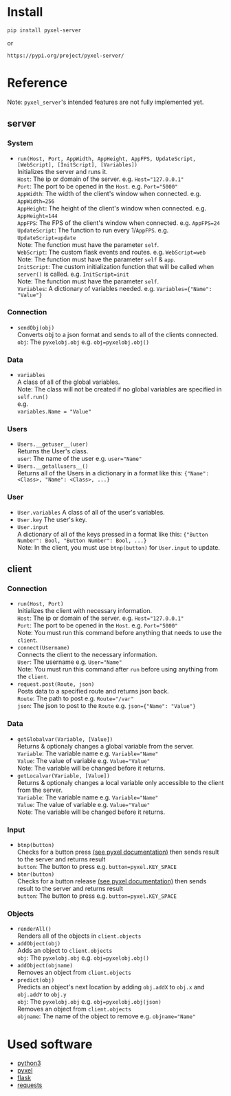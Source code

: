 # Install
```
pip install pyxel-server
```  
or
```
https://pypi.org/project/pyxel-server/
``` 
# Reference
Note: `pyxel_server`'s intended features are not fully implemented yet.
## server
### System
* `run(Host, Port, AppWidth, AppHeight, AppFPS, UpdateScript, [WebScript], [InitScript], [Variables])`  
Initializes the server and runs it.  
`Host`: The ip or domain of the server. e.g. `Host="127.0.0.1"`  
`Port`: The port to be opened in the `Host`. e.g. `Port="5000"`  
`AppWidth`: The width of the client's window when connected. e.g. `AppWidth=256`  
`AppHeight`: The height of the client's window when connected. e.g. `AppHeight=144`  
`AppFPS`: The FPS of the client's window when connected. e.g. `AppFPS=24`  
`UpdateScript`: The function to run every 1/`AppFPS`. e.g. `UpdateScript=update`  
  Note: The function must have the parameter `self`.  
`WebScript`: The custom flask events and routes. e.g. `WebScript=web`  
  Note: The function must have the parameter `self` & `app`.  
`InitScript`: The custom initialization function that will be called when `server()` is called. e.g. `InitScript=init`  
  Note: The function must have the parameter `self`.  
`Variables`: A dictionary of variables needed. e.g. `Variables={"Name": "Value"}`  
### Connection
* `sendObj(obj)`  
Converts obj to a json format and sends to all of the clients connected.  
`obj`: The `pyxelobj.obj` e.g. `obj=pyxelobj.obj()`  
### Data  
* `variables`  
A class of all of the global variables.  
  Note: The class will not be created if no global variables are specified in `self.run()`  
e.g.  
`variables.Name = "Value"`  
### Users  
* `Users.__getuser__(user)`  
Returns the User's class.  
`user`: The name of the user e.g. `user="Name"`  
* `Users.__getallusers__()`  
Returns all of the Users in a dictionary in a format like this: `{"Name": <Class>, "Name": <Class>, ...}`  
### User
* `User.variables`
A class of all of the user's variables.  
* `User.key`
The user's key.  
* `User.input`  
A dictionary of all of the keys pressed in a format like this: `{"Button Number": Bool, "Button Number": Bool, ...}`  
  Note: In the client, you must use `btnp(button)` for `User.input` to update.  
## client
### Connection
* `run(Host, Port)`  
Initializes the client with necessary information.  
`Host`: The ip or domain of the server. e.g. `Host="127.0.0.1"`  
`Port`: The port to be opened in the `Host`. e.g. `Port="5000"`  
  Note: You must run this command before anything that needs to use the `client`.  
* `connect(Username)`  
Connects the client to the necessary information.  
`User`: The username e.g. `User="Name"`  
  Note: You must run this command after `run` before using anything from the `client`.  
* `request.post(Route, json)`  
Posts data to a specified route and returns json back.  
`Route`: The path to post e.g. `Route="/var"`  
`json`: The json to post to the `Route` e.g. `json={"Name": "Value"}`  
### Data
* `getGlobalvar(Variable, [Value])`  
Returns & optionaly changes a global variable from the server.  
`Variable`: The variable name e.g. `Variable="Name"`  
`Value`: The value of variable e.g. `Value="Value"`  
  Note: The variable will be changed before it returns.  
* `getLocalvar(Variable, [Value])`  
Returns & optionaly changes a local variable only accessible to the client from the server.  
`Variable`: The variable name e.g. `Variable="Name"`  
`Value`: The value of variable e.g. `Value="Value"`  
  Note: The variable will be changed before it returns.  
### Input
* `btnp(button)`  
Checks for a button press [(see pyxel documentation)](https://github.com/kitao/pyxel#input) then sends result to the server and returns result  
`button`: The button to press e.g. `button=pyxel.KEY_SPACE`  
* `btnr(button)`  
Checks for a button release [(see pyxel documentation)](https://github.com/kitao/pyxel#input) then sends result to the server and returns result  
`button`: The button to press e.g. `button=pyxel.KEY_SPACE`  
### Objects  
* `renderAll()`  
Renders all of the objects in `client.objects`  
* `addObject(obj)`  
Adds an object to `client.objects`  
`obj`: The `pyxelobj.obj` e.g. `obj=pyxelobj.obj()`  
* `addObject(objname)`  
Removes an object from `client.objects`  
* `predict(obj)`  
Predicts an object's next location by adding `obj.addX` to `obj.x` and `obj.addY` to `obj.y`  
`obj`: The `pyxelobj.obj` e.g. `obj=pyxelobj.obj(json)`  
Removes an object from `client.objects`  
`objname`: The name of the object to remove e.g. `objname="Name"`  
# Used software
* [python3](https://python.org)
* [pyxel](https://github.com/kitao/pyxel)  
* [flask](https://flask.palletsprojects.com)  
* [requests](https://docs.python-requests.org)  
